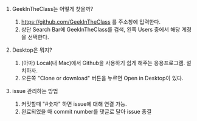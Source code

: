 1. GeekInTheClass는 어떻게 찾을까?
    1. https://github.com/GeekInTheClass 를 주소창에 입력한다.
    2. 상단 Search Bar에 GeekInTheClass를 검색, 왼쪽 Users 중에서 해당 계정을 선택한다.

2. Desktop은 뭐지?
    1. (아마) Local(내 Mac)에서 Github을 사용하기 쉽게 해주는 응용프로그램. 설치하자.
    2. 오른쪽 "Clone or download" 버튼을 누르면 Open in Desktop이 있다.

3. issue 관리하는 방법
    1. 커밋할때 "#숫자" 하면 issue에 대해 연결 가능.
    2. 완료되었을 때 commit number를 댓글로 달아 issue 종결
